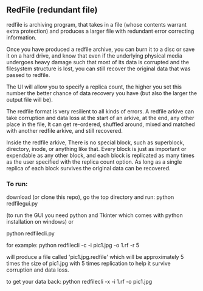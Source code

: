 
## RedFile (redundant file) 

redfile is archiving program, that takes in a file (whose contents warrant extra protection) and produces a larger file with redundant error correcting information. 

Once you have produced a redfile archive, you can burn it to a disc or save it on a hard drive, and know that even if the underlying physical media undergoes heavy damage such that most of its data is corrupted and the filesystem structure is lost, you can still recover the original data that was passed to redfile.

The UI will allow you to specify a replica count, the higher you set this number the better chance of data recovery you have (but also the larger the output file will be). 

The redfile format is very resilient to all kinds of errors. A redfile arkive can take corruption and data loss at the start of an arkive, at the end, any other place in the file, It can get re-ordered, shuffled around, mixed and matched with another redfile arkive, and still recovered. 

Inside the redfile arkive, There is no special block, such as superblock, directory, inode, or anything like that. Every block is just as important or expendable as any other block, and each block is replicated as many times as the user specified with the replica count option. As long as a single replica of each block survives the original data can be recovered. 

### To run:
download (or clone this repo), go the top directory and run:
python redfilegui.py

(to run the GUI you need python and Tkinter which comes with python installation on windows)
or 

python redfilecli.py

for example: 
python redfilecli -c -i pic1.jpg -o 1.rf -r 5

will produce a file called 'pic1.jpg.redfile' which will be approximately 5 times the size of pic1.jpg with 5 times replication to help it survive corruption and data loss. 

to get your data back:
python redfilecli -x -i 1.rf -o pic1.jpg
